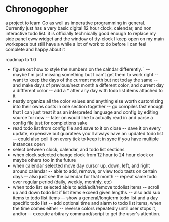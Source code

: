 # Chronogopher

a project to learn Go as well as imperative programming in general.  Currently just has a very basic digital 12 hour clock, calendar, and non interactive todo list.
it is officially technically good enough to replace my side panel eww widget and the window of tty-clock I keep open on my main workspace
but still have a while a lot of work to do before I can feel complete and happy about it

roadmap to 1.0

- figure out how to style the numbers on the calndar differently.
` -- maybe I'm just missing something but I can't get them to work right
  -- want to keep the days of the current month but not today the same
  -- and make days of previous/next month a different color, and current day a diffferent color
  -- add a * after any day with todo list items attached to it
- neatly organize all the color values and anything else worth customizing into their owns costs in one section together
  -- go compiles fast enough that I can just treat it as an interpreted language and config by editing source for now
  -- later on would like to actually read in and parse a config file just for completions sake
- read todo list from config file and save to it on close
  -- save it on every update, expensive but guaratees you'll always have an updated todo list
  -- could also poll it on every tick to keep it in sync if you have multiple instances open
- select between clock, calendar, and todo list sections
- when clock selected change clock from 12 hour to 24 hour clock or maybe others too in the future
- when calendar selected move day cursor up, down, left, and right around calendar
 -- able to add, remove, or view todo tasts on certain days
 -- also just see the calendar for that month
 -- repeat same todo over regular period (daily, weekly, monthly, etc)
- when todo list selected able to add/edit/remove todolist items
 -- scroll up and down todo list if list items exceed given lengths
 -- also add sub items to todo list items
 -- show a general/longterm todo list and a day specific todo list
 -- add optional time and alarm to todo list items, when the time comes either
   -- reverse colors repeatedly until user stops it, and/or
   -- execute arbitrary command/script to get the user's attention.
